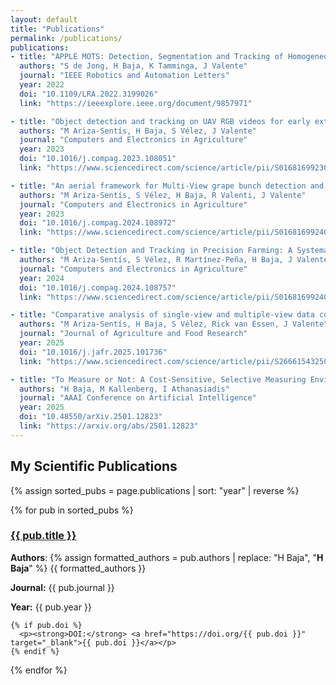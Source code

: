 ```yaml
---
layout: default
title: "Publications"
permalink: /publications/
publications:
- title: "APPLE MOTS: Detection, Segmentation and Tracking of Homogeneous Objects Using MOTS"
  authors: "S de Jong, H Baja, K Tamminga, J Valente"
  journal: "IEEE Robotics and Automation Letters"
  year: 2022
  doi: "10.1109/LRA.2022.3199026"
  link: "https://ieeexplore.ieee.org/document/9857971"

- title: "Object detection and tracking on UAV RGB videos for early extraction of grape phenotypic traits"
  authors: "M Ariza-Sentís, H Baja, S Vélez, J Valente"
  journal: "Computers and Electronics in Agriculture"
  year: 2023
  doi: "10.1016/j.compag.2023.108051"
  link: "https://www.sciencedirect.com/science/article/pii/S0168169923004398"

- title: "An aerial framework for Multi-View grape bunch detection and route Optimization using ACO"
  authors: "M Ariza-Sentís, S Vélez, H Baja, R Valenti, J Valente"
  journal: "Computers and Electronics in Agriculture"
  year: 2023
  doi: "10.1016/j.compag.2024.108972"
  link: "https://www.sciencedirect.com/science/article/pii/S0168169924003636"

- title: "Object Detection and Tracking in Precision Farming: A Systematic Review"
  authors: "M Ariza-Sentís, S Vélez, R Martínez-Peña, H Baja, J Valente"
  journal: "Computers and Electronics in Agriculture"
  year: 2024
  doi: "10.1016/j.compag.2024.108757"
  link: "https://www.sciencedirect.com/science/article/pii/S0168169924001480"

- title: "Comparative analysis of single-view and multiple-view data collection strategies for detecting partially-occluded grape bunches: Field trials"
  authors: "M Ariza-Sentís, H Baja, S Vélez, Rick van Essen, J Valente"
  journal: "Journal of Agriculture and Food Research"
  year: 2025
  doi: "10.1016/j.jafr.2025.101736"
  link: "https://www.sciencedirect.com/science/article/pii/S2666154325001073"

- title: "To Measure or Not: A Cost-Sensitive, Selective Measuring Environment for Agricultural Management Decisions with Reinforcement Learning"
  authors: "H Baja, M Kallenberg, I Athanasiadis"
  journal: "AAAI Conference on Artificial Intelligence"
  year: 2025
  doi: "10.48550/arXiv.2501.12823"
  link: "https://arxiv.org/abs/2501.12823"
---
```


<h2>My Scientific Publications</h2>

{% assign sorted_pubs = page.publications | sort: "year" | reverse %}

{% for pub in sorted_pubs %}
  <div class="publication-entry">
    <h3><a href="{{ pub.link }}" target="_blank">{{ pub.title }}</a></h3>
    <p><strong>Authors</strong>: {% assign formatted_authors = pub.authors | replace: "H Baja", "<strong>H Baja</strong>" %}
        {{ formatted_authors }}</p>
    <p><strong>Journal:</strong> {{ pub.journal }}</p>
    <p><strong>Year:</strong> {{ pub.year }}</p>

    {% if pub.doi %}
      <p><strong>DOI:</strong> <a href="https://doi.org/{{ pub.doi }}" target="_blank">{{ pub.doi }}</a></p>
    {% endif %}
  </div>
{% endfor %}